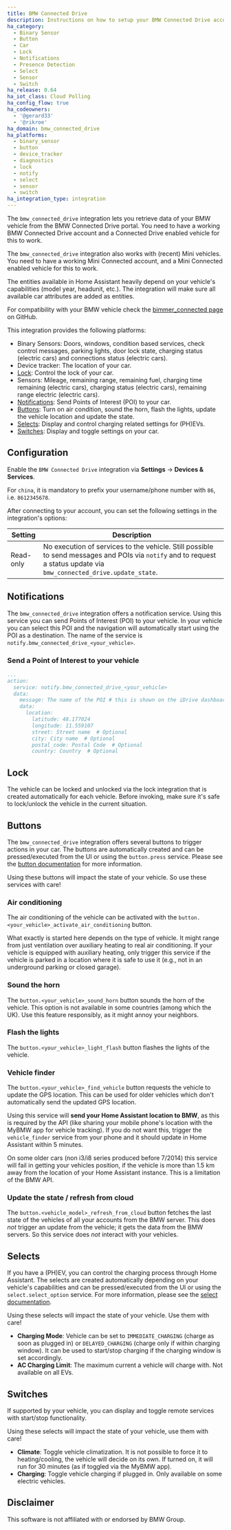 ```yaml
---
title: BMW Connected Drive
description: Instructions on how to setup your BMW Connected Drive account with Home Assistant.
ha_category:
  - Binary Sensor
  - Button
  - Car
  - Lock
  - Notifications
  - Presence Detection
  - Select
  - Sensor
  - Switch
ha_release: 0.64
ha_iot_class: Cloud Polling
ha_config_flow: true
ha_codeowners:
  - '@gerard33'
  - '@rikroe'
ha_domain: bmw_connected_drive
ha_platforms:
  - binary_sensor
  - button
  - device_tracker
  - diagnostics
  - lock
  - notify
  - select
  - sensor
  - switch
ha_integration_type: integration
---
```


The `bmw_connected_drive` integration lets you retrieve data of your BMW vehicle from the BMW Connected Drive portal. You need to have a working BMW Connected Drive account and a Connected Drive enabled vehicle for this to work.

The `bmw_connected_drive` integration also works with (recent) Mini vehicles. You need to have a working Mini Connected account, and a Mini Connected enabled vehicle for this to work.

<div class='note'>
The entities available in Home Assistant heavily depend on your vehicle's capabilities (model year, headunit, etc.). The integration will make sure all available car attributes are added as entities.
</div>

For compatibility with your BMW vehicle check the [bimmer_connected page](https://github.com/bimmerconnected/bimmer_connected) on GitHub.

This integration provides the following platforms:

- Binary Sensors: Doors, windows, condition based services, check control messages, parking lights, door lock state, charging status (electric cars) and connections status (electric cars).
- Device tracker: The location of your car.
- [Lock](/integrations/bmw_connected_drive/#lock): Control the lock of your car.
- Sensors: Mileage, remaining range, remaining fuel, charging time remaining (electric cars), charging status (electric cars), remaining range electric (electric cars).
- [Notifications](/integrations/bmw_connected_drive/#notifications): Send Points of Interest (POI) to your car.
- [Buttons](/integrations/bmw_connected_drive/#buttons): Turn on air condition, sound the horn, flash the lights, update the vehicle location and update the state.
- [Selects](/integrations/bmw_connected_drive/#selects): Display and control charging related settings for (PH)EVs.
- [Switches](/integrations/bmw_connected_drive/#switches): Display and toggle settings on your car.

## Configuration

Enable the `BMW Connected Drive` integration via **Settings** -> **Devices & Services**.

<div class='note'>

  For `china`, it is mandatory to prefix your username/phone number with `86`, i.e. `8612345678`.

</div>

After connecting to your account, you can set the following settings in the integration's options:

| Setting | Description |
|---------|-------------|
| Read-only | No execution of services to the vehicle. Still possible to send messages and POIs via `notify` and to request a status update via `bmw_connected_drive.update_state`.

## Notifications

The `bmw_connected_drive` integration offers a notification service. Using this service you can send Points of Interest (POI) to your vehicle. In your vehicle you can select this POI and the navigation will automatically start using the POI as a destination.
The name of the service is `notify.bmw_connected_drive_<your_vehicle>`.

### Send a Point of Interest to your vehicle

```yaml
...
action:
  service: notify.bmw_connected_drive_<your_vehicle>
  data:
    message: The name of the POI # this is shown on the iDrive dashboard
    data:
      location:
        latitude: 48.177024
        longitude: 11.559107
        street: Street name  # Optional
        city: City name  # Optional
        postal_code: Postal Code  # Optional
        country: Country  # Optional
```

## Lock

The vehicle can be locked and unlocked via the lock integration that is created automatically for each vehicle. Before invoking, make sure it's safe to lock/unlock the vehicle in the current situation.

## Buttons

The `bmw_connected_drive` integration offers several buttons to trigger actions in your car. The buttons are automatically created and can be pressed/executed from the UI or using the `button.press` service. Please see the [button documentation](/integrations/button/) for more information.

Using these buttons will impact the state of your vehicle. So use these services with care!

### Air conditioning

The air conditioning of the vehicle can be activated with the `button.<your_vehicle>_activate_air_conditioning` button.

What exactly is started here depends on the type of vehicle. It might range from just ventilation over auxiliary heating to real air conditioning. If your vehicle is equipped with auxiliary heating, only trigger this service if the vehicle is parked in a location where it is safe to use it (e.g., not in an underground parking or closed garage).

### Sound the horn

The `button.<your_vehicle>_sound_horn` button sounds the horn of the vehicle. This option is not available in some countries (among which  the UK). Use this feature responsibly, as it might annoy your neighbors.

### Flash the lights

The `button.<your_vehicle>_light_flash` button flashes the lights of the vehicle.

### Vehicle finder

The `button.<your_vehicle>_find_vehicle` button requests the vehicle to update the GPS location. This can be used for older vehicles which don't automatically send the updated GPS location.

<div class="note warning">

  Using this service will **send your Home Assistant location to BMW**, as this is required by the API (like sharing your mobile phone's location with the MyBMW app for vehicle tracking).
  If you do not want this, trigger the `vehicle_finder` service from your phone and it should update in Home Assistant within 5 minutes.

</div>

<div class="note">

  On some older cars (non i3/i8 series produced before 7/2014) this service will fail in getting your vehicles position, if the vehicle is more than 1.5 km away from the location of your Home Assistant instance. This is a limitation of the BMW API.

</div>

### Update the state / refresh from cloud

The `button.<vehicle_model>_refresh_from_cloud` button fetches the last state of the vehicles of all your accounts from the BMW server. This does *not* trigger an update from the vehicle; it gets the data from the BMW servers. So this service does *not* interact with your vehicles.

## Selects

If you have a (PH)EV, you can control the charging process through Home Assistant. The selects are created automatically depending on your vehicle's capabilities and can be pressed/executed from the UI or using the `select.select_option` service. For more information, please see the [select documentation](/integrations/select/).

Using these selects will impact the state of your vehicle. Use them with care!

- **Charging Mode**: Vehicle can be set to `IMMEDIATE_CHARGING` (charge as soon as plugged in) or `DELAYED_CHARGING` (charge only if within charging window). It can be used to start/stop charging if the charging window is set accordingly.
- **AC Charging Limit**: The maximum current a vehicle will charge with. Not available on all EVs.

## Switches

If supported by your vehicle, you can display and toggle remote services with start/stop functionality.

Using these selects will impact the state of your vehicle, use them with care!

- **Climate**: Toggle vehicle climatization. It is not possible to force it to heating/cooling, the vehicle will decide on its own. If turned on, it will run for 30 minutes (as if toggled via the MyBMW app).
- **Charging**: Toggle vehicle charging if plugged in. Only available on some electric vehicles.

## Disclaimer

This software is not affiliated with or endorsed by BMW Group.

